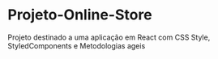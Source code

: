 # Projeto-Online-Store
Projeto destinado a uma aplicação em React com CSS Style, StyledComponents e Metodologias ageis
